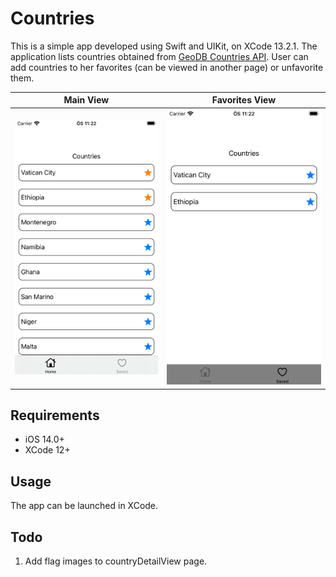 # Countries

This is a simple app developed using Swift and UIKit, on XCode 13.2.1. The application lists countries obtained from [GeoDB Countries API](https://rapidapi.com/wirefreethought/api/geodb-cities/). User can add countries to her favorites (can be viewed in another page) or unfavorite them. 

Main View |  Favorites View 
:-------------------------:|:-------------------------:
![](https://github.com/tubanury/Countries/blob/develop/Screenshots/countryListpng.png)  |  ![](https://github.com/tubanury/Countries/blob/develop/Screenshots/savedList.png) 

## Requirements
- iOS 14.0+
- XCode 12+

## Usage
The app can be launched in XCode.

## Todo
1. Add flag images to countryDetailView page.
